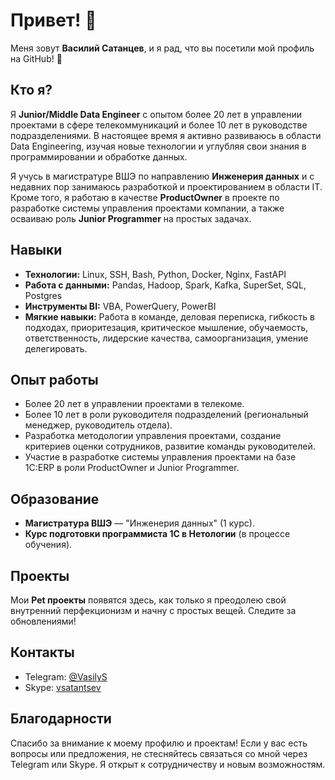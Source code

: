 # Привет! 👋

Меня зовут **Василий Сатанцев**, и я рад, что вы посетили мой профиль на GitHub! 🚀

## Кто я?

Я **Junior/Middle Data Engineer** с опытом более 20 лет в управлении проектами в сфере телекоммуникаций и более 10 лет в руководстве подразделениями. В настоящее время я активно развиваюсь в области Data Engineering, изучая новые технологии и углубляя свои знания в программировании и обработке данных.

Я учусь в магистратуре ВШЭ по направлению **Инженерия данных** и с недавних пор занимаюсь разработкой и проектированием в области IT. Кроме того, я работаю в качестве **ProductOwner** в проекте по разработке системы управления проектами компании, а также осваиваю роль **Junior Programmer** на простых задачах.

## Навыки

- **Технологии:** Linux, SSH, Bash, Python, Docker, Nginx, FastAPI
- **Работа с данными:** Pandas, Hadoop, Spark, Kafka, SuperSet, SQL, Postgres
- **Инструменты BI:** VBA, PowerQuery, PowerBI
- **Мягкие навыки:** Работа в команде, деловая переписка, гибкость в подходах, приоритезация, критическое мышление, обучаемость, ответственность, лидерские качества, самоорганизация, умение делегировать.

## Опыт работы

- Более 20 лет в управлении проектами в телекоме.
- Более 10 лет в роли руководителя подразделений (региональный менеджер, руководитель отдела).
- Разработка методологии управления проектами, создание критериев оценки сотрудников, развитие команды руководителей.
- Участие в разработке системы управления проектами на базе 1С:ERP в роли ProductOwner и Junior Programmer.

## Образование

- **Магистратура ВШЭ** — "Инженерия данных" (1 курс).
- **Курс подготовки программиста 1С в Нетологии** (в процессе обучения).

## Проекты

Мои **Pet проекты** появятся здесь, как только я преодолею свой внутренний перфекционизм и начну с простых вещей. Следите за обновлениями!

## Контакты

- Telegram: [@VasilyS](https://t.me/VasilyS)
- Skype: [vsatantsev](skype:vsatantsev)

## Благодарности

Спасибо за внимание к моему профилю и проектам! Если у вас есть вопросы или предложения, не стесняйтесь связаться со мной через Telegram или Skype. Я открыт к сотрудничеству и новым возможностям.
